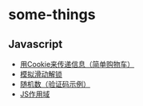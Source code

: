 # some-things
## Javascript
 * [用Cookie来传递信息（简单购物车）](https://github.com/MarioLuLu7/some-things/issues/1)
 * [模拟滑动解锁](https://github.com/MarioLuLu7/some-things/issues/2)
 * [随机数（验证码示例）](https://github.com/MarioLuLu7/some-things/issues/3)
 * [JS作用域](https://github.com/MarioLuLu7/some-things/issues/4)

